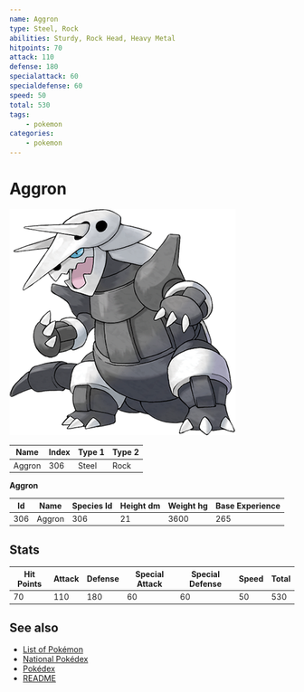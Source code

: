 ```yaml
---
name: Aggron
type: Steel, Rock
abilities: Sturdy, Rock Head, Heavy Metal
hitpoints: 70
attack: 110
defense: 180
specialattack: 60
specialdefense: 60
speed: 50
total: 530
tags:
    - pokemon
categories:
    - pokemon
---
```


# Aggron


![Aggron](images/306.png)

| **Name** | **Index** | **Type 1** | **Type 2** |
|----|----|----|----|
| Aggron | 306 | Steel | Rock  |

**Aggron** 




| **Id** | **Name** | **Species Id** | **Height dm** | **Weight hg** | **Base Experience** |
|--------|----------|----------------|------------|------------|---------------------|
| 306 | Aggron | 306 | 21 | 3600 | 265 |



## Stats

| **Hit Points** | **Attack** | **Defense** | **Special Attack** | **Special Defense** | **Speed** | **Total** |
|----------------|------------|-------------|--------------------|---------------------|-----------|-----------|
| 70 | 110 | 180 | 60 | 60 | 50 | 530 |

## See also

- [List of Pokémon](../pokemon.md)
- [National Pokédex](../national_pokedex.md)
- [Pokédex](../pokedex.md)
- [README](../README.md)
